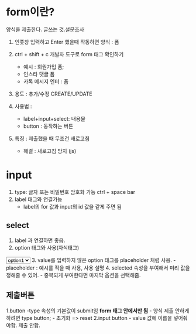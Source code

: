 # form이란?

양식을 제출한다. 글쓰는 것.설문조사

1. 인풋창 입력하고 Enter 했을때 작동하면 양식 : 폼
2. ctrl + shift + c 개발자 도구로 form 태그 확인하기
   - 예시 : 회원가입 폼;
   - 인스타 댓글 폼
   - 카톡 메시지 엔터 : 폼
3. 용도 : 추가/수정 CREATE/UPDATE
4. 사용법 :

   - label+input+select: 내용물
   - button : 동작하는 버튼

5. 특징 : 제출했을 때 무조건 새로고침
   - 해결 : 새로고침 방지 (js)

# input

1. type: 글자 또는 비밀번호 암호화 가능 ctrl + space bar
2. label 태그와 연결가능
   - label의 for 값과 input의 id 값을 같게 주면 됨

## select

1. label 과 연결하면 좋음.
2. option 태그와 사용(자식태그)
<select>
<option value="옵션1">option1</option>
-option 을 선택할 때 보이는 글자가 아니라 option 태그 안의 value 값을 받아옴
</select>
3. value를 입력하지 않은 option 태그를 placeholder 처럼 사용.
   -placeholder : 예시를 적을 때 사용, 사용 설명
4. selected 속성을 부여해서 미리 값을 정해줄 수 있어.
   - 중복되게 부여한다면 마지막 옵션을 선택해줌.

## 제출버튼

1.button
-type 속성의 기본값이 submit임 **form 태그 안에서만 됨** - 양식 제출 안하게 하려면 type button; - 초기화 => reset
2.input button - value 값에 이름을 넣어줘야함. 제출 안함.
